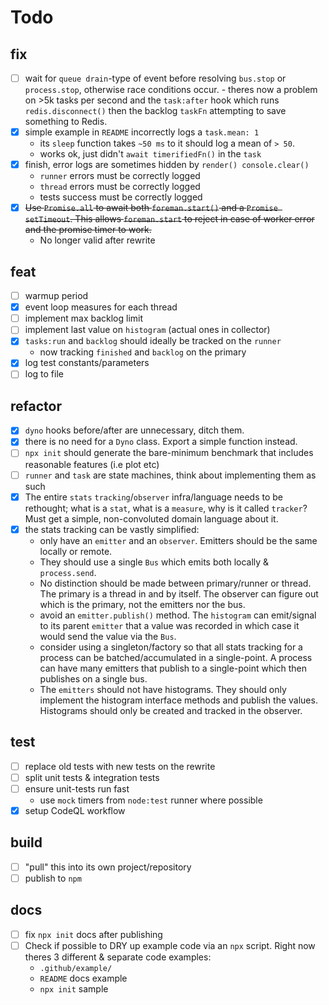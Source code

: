 # Todo

## fix

- [ ] wait for `queue drain`-type of event before resolving `bus.stop` or 
      `process.stop`, otherwise race conditions occur.
      - theres now a problem on >5k tasks per second and the `task:after` 
        hook which runs `redis.disconnect()` then the backlog `taskFn` 
        attempting to save something to Redis.
- [x] simple example in `README` incorrectly logs a `task.mean: 1`
  - its `sleep` function takes `~50 ms` to it should log a mean of `> 50`.
  - works ok, just didn't `await timerifiedFn()` in the `task`
- [x] finish, error logs are sometimes hidden by `render() console.clear()`
  - `runner` errors must be correctly logged
  - `thread` errors must be correctly logged
  - tests success must be correctly logged
- [x] ~~Use `Promise.all` to await both `foreman.start()` 
      and a `Promise setTimeout`. This allows `foreman.start` to reject in 
      case of worker error and the promise timer to work.~~  
     - No longer valid after rewrite 

## feat 

- [ ] warmup period
- [x] event loop measures for each thread
- [ ] implement max backlog limit
- [ ] implement last value on `histogram` (actual ones in collector)
- [x] `tasks:run` and `backlog` should ideally be tracked on the `runner`
  - now tracking `finished` and `backlog` on the primary
- [x] log test constants/parameters
- [ ] log to file

## refactor 

- [x] `dyno` hooks before/after are unnecessary, ditch them.
- [x] there is no need for a `Dyno` class. Export a simple function instead.
- [ ] `npx init` should generate the bare-minimum benchmark that includes 
      reasonable features (i.e plot etc)
- [ ] `runner` and `task` are state machines, think about implementing them
      as such
- [x] The entire `stats` `tracking`/`observer` infra/language needs to be 
      rethought; what is a `stat`, what is a `measure`, why is it called 
      `tracker`? 
      Must get a simple, non-convoluted domain language about it.
- [x] the stats tracking can be vastly simplified:
    - only have an `emitter` and an `observer`. 
      Emitters should be the same locally or remote. 
    - They should use a single `Bus` which emits both locally & `process.send`.
    - No distinction should be made between primary/runner or thread. 
      The primary is a thread in and by itself. The observer can figure out
      which is the primary, not the emitters nor the bus.
    - avoid an `emitter.publish()` method. 
      The `histogram` can emit/signal to its parent `emitter` that a value 
      was recorded in which case it would send the value via the `Bus`.
    - consider using a singleton/factory so that all stats tracking for a
      process can be batched/accumulated in a single-point. 
      A process can have many emitters that publish to a single-point which
      then publishes on a single bus.
    - The `emitters` should not have histograms. 
      They should only implement the histogram interface methods and publish 
      the values. Histograms should only be created and tracked in the observer.

## test

- [ ] replace old tests with new tests on the rewrite
- [ ] split unit tests & integration tests
- [ ] ensure unit-tests run fast
  - use `mock` timers from `node:test` runner where possible
- [x] setup CodeQL workflow

## build

- [ ] "pull" this into its own project/repository
- [ ] publish to `npm`

## docs

- [ ] fix `npx init` docs after publishing
- [ ] Check if possible to DRY up example code via an `npx` script. 
  Right now theres 3 different & separate code examples:
  - `.github/example/` 
  - `README` docs example 
  - `npx init` sample
